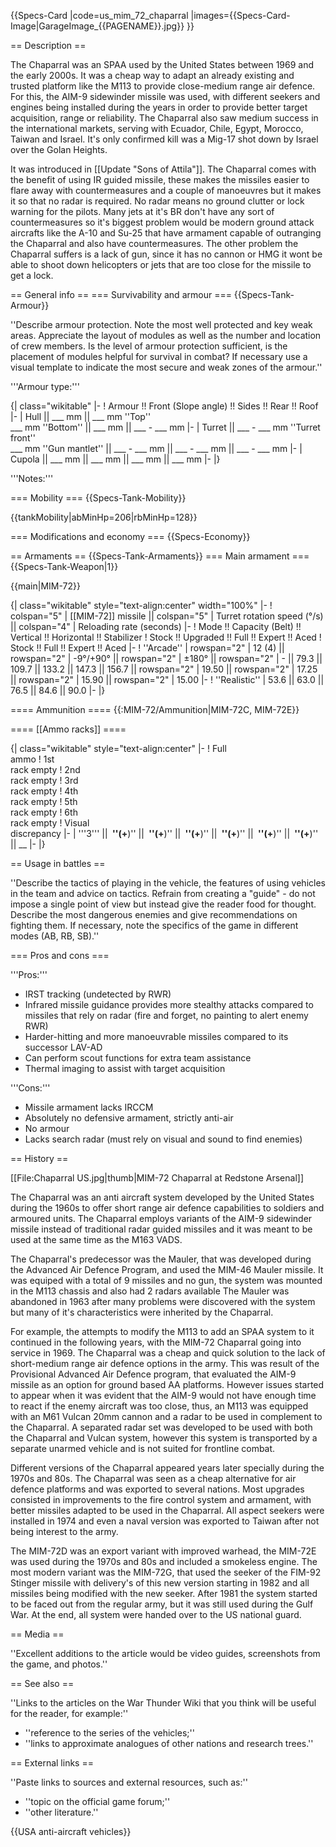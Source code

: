{{Specs-Card
|code=us_mim_72_chaparral
|images={{Specs-Card-Image|GarageImage_{{PAGENAME}}.jpg}}
}}

== Description ==
<!-- ''In the description, the first part should be about the history of the creation and combat usage of the vehicle, as well as its key features. In the second part, tell the reader about the ground vehicle in the game. Insert a screenshot of the vehicle, so that if the novice player does not remember the vehicle by name, he will immediately understand what kind of vehicle the article is talking about.'' -->
The Chaparral was an SPAA used by the United States between 1969 and the early 2000s. It was a cheap way to adapt an already existing and trusted platform like the M113 to provide close-medium range air defence. For this, the AIM-9 sidewinder missile was used, with different seekers and engines being installed during the years in order to provide better target acquisition, range or reliability. The Chaparral also saw medium success in the international markets, serving with Ecuador, Chile, Egypt, Morocco, Taiwan and Israel. It's only confirmed kill was a Mig-17 shot down by Israel over the Golan Heights.

It was introduced in [[Update "Sons of Attila"]]. The Chaparral comes with the benefit of using IR guided missile, these makes the missiles easier to flare away with countermeasures and a couple of manoeuvres but it makes it so that no radar is required. No radar means no ground clutter or lock warning for the pilots. Many jets at it's BR don't have any sort of countermeasures so it's biggest problem would be modern ground attack aircrafts like the A-10 and Su-25 that have armament capable of outranging the Chaparral and also have countermeasures. The other problem the Chaparral suffers is a lack of gun, since it has no cannon or HMG it wont be able to shoot down helicopters or jets that are too close for the missile to get a lock.

== General info ==
=== Survivability and armour ===
{{Specs-Tank-Armour}}
<!-- ''Describe armour protection. Note the most well protected and key weak areas. Appreciate the layout of modules as well as the number and location of crew members. Is the level of armour protection sufficient, is the placement of modules helpful for survival in combat? If necessary use a visual template to indicate the most secure and weak zones of the armour.'' -->
''Describe armour protection. Note the most well protected and key weak areas. Appreciate the layout of modules as well as the number and location of crew members. Is the level of armour protection sufficient, is the placement of modules helpful for survival in combat? If necessary use a visual template to indicate the most secure and weak zones of the armour.''

'''Armour type:''' <!-- The types of armour present on the vehicle and their general locations -->
<!-- Example: * Rolled homogeneous armour (Front, Side, Rear, Hull roof)
* Cast homogeneous armour (Turret, Transmission area) -->

{| class="wikitable"
|-
! Armour !! Front (Slope angle) !! Sides !! Rear !! Roof
|-
| Hull || ___ mm || ___ mm ''Top'' <br> ___ mm ''Bottom'' || ___ mm || ___ - ___ mm
|-
| Turret || ___ - ___ mm ''Turret front'' <br> ___ mm ''Gun mantlet'' || ___ - ___ mm || ___ - ___ mm || ___ - ___ mm
|-
| Cupola || ___ mm || ___ mm || ___ mm || ___ mm
|-
|}

'''Notes:''' <!-- Any additional notes which the user needs to be aware of -->
<!-- Example: * Suspension wheels are 20 mm thick, tracks are 30 mm thick, and torsion bars are 60 mm thick. -->

=== Mobility ===
{{Specs-Tank-Mobility}}
<!-- ''Write about the mobility of the ground vehicle. Estimate the specific power and manoeuvrability, as well as the maximum speed forwards and backwards.'' -->

{{tankMobility|abMinHp=206|rbMinHp=128}}

=== Modifications and economy ===
{{Specs-Economy}}

== Armaments ==
{{Specs-Tank-Armaments}}
=== Main armament ===
{{Specs-Tank-Weapon|1}}
<!-- ''Give the reader information about the characteristics of the main gun. Assess its effectiveness in a battle based on the reloading speed, ballistics and the power of shells. Do not forget about the flexibility of the fire, that is how quickly the cannon can be aimed at the target, open fire on it and aim at another enemy. Add a link to the main article on the gun: <code><nowiki>{{main|Name of the weapon}}</nowiki></code>. Describe in general terms the ammunition available for the main gun. Give advice on how to use them and how to fill the ammunition storage.'' -->
{{main|MIM-72}}

{| class="wikitable" style="text-align:center" width="100%"
|-
! colspan="5" | [[MIM-72]] missile || colspan="5" | Turret rotation speed (°/s) || colspan="4" | Reloading rate (seconds)
|-
! Mode !! Capacity (Belt) !! Vertical !! Horizontal !! Stabilizer
! Stock !! Upgraded !! Full !! Expert !! Aced
! Stock !! Full !! Expert !! Aced
|-
! ''Arcade''
| rowspan="2" | 12 (4) || rowspan="2" | -9°/+90° || rowspan="2" | ±180° || rowspan="2" | - || 79.3 || 109.7 || 133.2 || 147.3 || 156.7 || rowspan="2" | 19.50 || rowspan="2" | 17.25 || rowspan="2" | 15.90 || rowspan="2" | 15.00
|-
! ''Realistic''
| 53.6 || 63.0 || 76.5 || 84.6 || 90.0
|-
|}

==== Ammunition ====
{{:MIM-72/Ammunition|MIM-72C, MIM-72E}}

==== [[Ammo racks]] ====
<!-- [[File:Ammoracks_{{PAGENAME}}.png|right|thumb|x250px|[[Ammo racks]] of the {{PAGENAME}}]] -->
<!-- '''Last updated:''' -->
{| class="wikitable" style="text-align:center"
|-
! Full<br>ammo
! 1st<br>rack empty
! 2nd<br>rack empty
! 3rd<br>rack empty
! 4th<br>rack empty
! 5th<br>rack empty
! 6th<br>rack empty
! Visual<br>discrepancy
|-
| '''3''' || __&nbsp;''(+__)'' || __&nbsp;''(+__)'' || __&nbsp;''(+__)'' || __&nbsp;''(+__)'' || __&nbsp;''(+__)'' || __&nbsp;''(+__)'' || __
|-
|}

== Usage in battles ==
<!-- ''Describe the tactics of playing in the vehicle, the features of using vehicles in the team and advice on tactics. Refrain from creating a "guide" - do not impose a single point of view but instead give the reader food for thought. Describe the most dangerous enemies and give recommendations on fighting them. If necessary, note the specifics of the game in different modes (AB, RB, SB).'' -->
''Describe the tactics of playing in the vehicle, the features of using vehicles in the team and advice on tactics. Refrain from creating a "guide" - do not impose a single point of view but instead give the reader food for thought. Describe the most dangerous enemies and give recommendations on fighting them. If necessary, note the specifics of the game in different modes (AB, RB, SB).''

=== Pros and cons ===
<!-- ''Summarise and briefly evaluate the vehicle in terms of its characteristics and combat effectiveness. Mark its pros and cons in a bulleted list. Try not to use more than 6 points for each of the characteristics. Avoid using categorical definitions such as "bad", "good" and the like - use substitutions with softer forms such as "inadequate" and "effective".'' -->

'''Pros:'''

* IRST tracking (undetected by RWR)
* Infrared missile guidance provides more stealthy attacks compared to missiles that rely on radar (fire and forget, no painting to alert enemy RWR)
* Harder-hitting and more manoeuvrable missiles compared to its successor LAV-AD
* Can perform scout functions for extra team assistance
* Thermal imaging to assist with target acquisition

'''Cons:'''

* Missile armament lacks IRCCM
* Absolutely no defensive armament, strictly anti-air
* No armour
* Lacks search radar (must rely on visual and sound to find enemies)

== History ==
<!-- ''Describe the history of the creation and combat usage of the vehicle in more detail than in the introduction. If the historical reference turns out to be too long, take it to a separate article, taking a link to the article about the vehicle and adding a block "/History" (example: <nowiki>https://wiki.warthunder.com/(Vehicle-name)/History</nowiki>) and add a link to it here using the <code>main</code> template. Be sure to reference text and sources by using <code><nowiki><ref></ref></nowiki></code>, as well as adding them at the end of the article with <code><nowiki><references /></nowiki></code>. This section may also include the vehicle's dev blog entry (if applicable) and the in-game encyclopedia description (under <code><nowiki>=== In-game description ===</nowiki></code>, also if applicable).'' -->[[File:Chaparral US.jpg|thumb|MIM-72 Chaparral at Redstone Arsenal]]
The Chaparral was an anti aircraft system developed by the United States during the 1960s to offer short range air defence capabilities to soldiers and armoured units. The Chaparral employs variants of the AIM-9 sidewinder missile instead of traditional radar guided missiles and it was meant to be used at the same time as the M163 VADS.

The Chaparral's predecessor was the Mauler, that was developed during the Advanced Air Defence Program, and used the MIM-46 Mauler missile. It was equiped with a total of 9 missiles and no gun, the system was mounted in the M113 chassis and also had 2 radars available The Mauler was abandoned in 1963 after many problems were discovered with the system but many of it's characteristics were inherited by the Chaparral.

For example, the attempts to modify the M113 to add an SPAA system to it continued in the following years, with the MIM-72 Chaparral going into service in 1969. The Chaparral was a cheap and quick solution to the lack of short-medium range air defence options in the army. This was result of the Provisional Advanced Air Defence program, that evaluated the AIM-9 missile as an option for ground based AA platforms. However issues started to appear when it was evident that the AIM-9 would not have enough time to react if the enemy aircraft was too close, thus, an M113 was equipped with an M61 Vulcan 20mm cannon and a radar to be used in complement to the Chaparral. A separated radar set was developed to be used with both the Chaparral and Vulcan system, however this system is transported by a separate unarmed vehicle and is not suited for frontline combat.

Different versions of the Chaparral appeared years later specially during the 1970s and 80s. The Chaparral was seen as a cheap alternative for air defence platforms and was exported to several nations. Most upgrades consisted in improvements to the fire control system and armament, with better missiles adapted to be used in the Chaparral. All aspect seekers were installed in 1974 and even a naval version was exported to Taiwan after not being interest to the army.

The MIM-72D was an export variant with improved warhead, the MIM-72E was used during the 1970s and 80s and included a smokeless engine. The most modern variant was the MIM-72G, that used the seeker of the FIM-92 Stinger missile with delivery's of this new version starting in 1982 and all missiles being modified with the new seeker. After 1981 the system started to be faced out from the regular army, but it was still used during the Gulf War. At the end, all system were handed over to the US national guard.

== Media ==
<!-- ''Excellent additions to the article would be video guides, screenshots from the game, and photos.'' -->
''Excellent additions to the article would be video guides, screenshots from the game, and photos.''

== See also ==
<!-- ''Links to the articles on the War Thunder Wiki that you think will be useful for the reader, for example:''
* ''reference to the series of the vehicles;''
* ''links to approximate analogues of other nations and research trees.'' -->
''Links to the articles on the War Thunder Wiki that you think will be useful for the reader, for example:''

* ''reference to the series of the vehicles;''
* ''links to approximate analogues of other nations and research trees.''

== External links ==
<!-- ''Paste links to sources and external resources, such as:''
* ''topic on the official game forum;''
* ''other literature.'' -->
''Paste links to sources and external resources, such as:''

* ''topic on the official game forum;''
* ''other literature.''

{{USA anti-aircraft vehicles}}